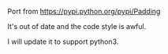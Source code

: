 Port from https://pypi.python.org/pypi/Padding

It's out of date and the code style is awful.

I will update it to support python3.

